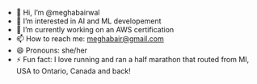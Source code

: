 - 👋 Hi, I’m @meghabairwal
- 👀 I’m interested in AI and ML developement
- 🌱 I’m currently working on an AWS certification
- 📫 How to reach me: meghabair@gmail.com
- 😄 Pronouns: she/her
- ⚡ Fun fact: I love running and ran a half marathon that routed from MI, USA to Ontario, Canada and back!

<!---
meghabairwal/meghabairwal is a ✨ special ✨ repository because its `README.md` (this file) appears on your GitHub profile.
You can click the Preview link to take a look at your changes.
--->
